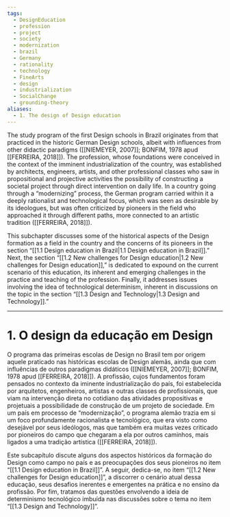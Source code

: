 ```yaml
---
tags:
  - DesignEducation
  - profession
  - project
  - society
  - modernization
  - brazil
  - Germany
  - rationality
  - technology
  - FineArts
  - design
  - industrialization
  - SocialChange
  - grounding-theory
aliases:
  - 1. The design of Design education
---
```

The study program of the first Design schools in Brazil originates from that practiced in the historic German Design schools, albeit with influences from other didactic paradigms ([[NIEMEYER, 2007]]; BONFIM, 1978 apud [[FERREIRA, 2018]]). The profession, whose foundations were conceived in the context of the imminent industrialization of the country, was established by architects, engineers, artists, and other professional classes who saw in propositional and projective activities the possibility of constructing a societal project through direct intervention on daily life. In a country going through a “modernizing” process, the German program carried within it a deeply rationalist and technological focus, which was seen as desirable by its ideologues, but was often criticized by pioneers in the field who approached it through different paths, more connected to an artistic tradition ([[FERREIRA, 2018]]).

This subchapter discusses some of the historical aspects of the Design formation as a field in the country and the concerns of its pioneers in the section “[[1.1 Design education in Brazil|1.1 Design education in Brazil]].” Next, the section “[[1.2 New challenges for Design education|1.2 New challenges for Design education]],” is dedicated to expound on the current scenario of this education, its inherent and emerging challenges in the practice and teaching of the profession. Finally, it addresses issues involving the idea of technological determinism, inherent in discussions on the topic in the section “[[1.3 Design and Technology|1.3 Design and Technology]].”

---
# 1. O design da educação em Design
O programa das primeiras escolas de Design no Brasil tem por origem aquele praticado nas históricas escolas de Design alemãs, ainda que com influências de outros paradigmas didáticos ([[NIEMEYER, 2007]]; BONFIM, 1978 apud [[FERREIRA, 2018]]). A profissão, cujos fundamentos foram pensados no contexto da iminente industrialização do país, foi estabelecida por arquitetos, engenheiros, artistas e outras classes de profissionais, que viam na intervenção direta no cotidiano das atividades propositivas e projetuais a possibilidade de construção de um projeto de sociedade. Em um país em processo de “modernização”, o programa alemão trazia em si um foco profundamente racionalista e tecnológico, que era visto como desejável por seus ideólogos, mas que também era muitas vezes criticado por pioneiros do campo que chegaram a ela por outros caminhos, mais ligados a uma tradição artística ([[FERREIRA, 2018]]).

Este subcapítulo discute alguns dos aspectos históricos da formação do Design como campo no país e as preocupações dos seus pioneiros no item “[[1.1 Design education in Brazil]]”. A seguir, dedica-se, no item “[[1.2 New challenges for Design education]]”, a discorrer o cenário atual dessa educação, seus desafios inerentes e emergentes na prática e no ensino da profissão. Por fim, tratamos das questões envolvendo a ideia de determinismo tecnológico imbuída nas discussões sobre o tema no item “[[1.3 Design and Technology]]”.
